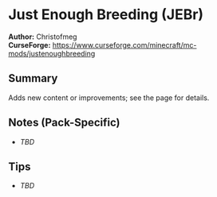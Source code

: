 # Just Enough Breeding (JEBr)

**Author:** Christofmeg  
**CurseForge:** https://www.curseforge.com/minecraft/mc-mods/justenoughbreeding

## Summary
Adds new content or improvements; see the page for details.

## Notes (Pack-Specific)
- _TBD_

## Tips
- _TBD_

